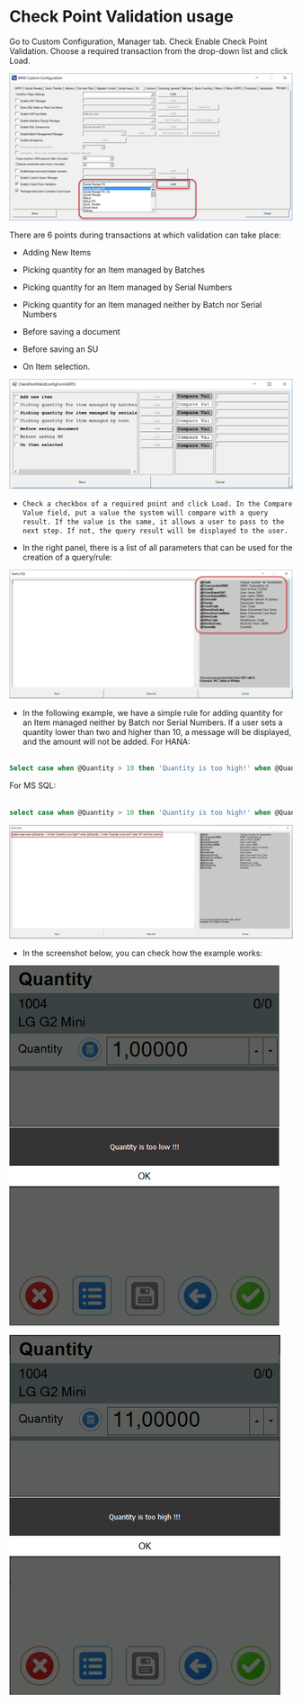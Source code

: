 # Check Point Validation usage

Go to Custom Configuration, Manager tab. Check Enable Check Point Validation. Choose a required transaction from the drop-down list and click Load.

![Enable Check Point VAlidation](./media/enable-check-point-validation.png)

There are 6 points during transactions at which validation can take place:

  - Adding New Items

  - Picking quantity for an Item managed by Batches

  - Picking quantity for an Item managed by Serial Numbers

  - Picking quantity for an Item managed neither by Batch nor Serial Numbers

  - Before saving a document

  - Before saving an SU

  - On Item selection.

![Check Point GRPO](./media/check-point-grpo.png)

  -     Check a checkbox of a required point and click Load. In the Compare Value field, put a value the system will compare with a query result. If the value is the same, it allows a user to pass to the next step. If not, the query result will be displayed to the user.

  - In the right panel, there is a list of all parameters that can be used for the creation of a query/rule:

![Checkpoint Validation Query](./media/check-point-validation-query-sql.png)

  - In the following example, we have a simple rule for adding quantity for an Item managed neither by Batch nor Serial Numbers. If a user sets a quantity lower than two and higher than 10, a message will be displayed, and the amount will not be added.
For HANA:

```sql

Select case when @Quantity > 10 then 'Quantity is too high!' when @Quantity < 2 then 'Quantity is too low!' else 'OK' end from dummy

```

For MS SQL:

```sql

select case when @Quantity > 10 then 'Quantity is too high!' when @Quantity < 2 then 'Quantity is too low!' else 'OK' end

```

![Query Check Point](./media/query-check-point.png)

 - In the screenshot below, you can check how the example works:

 ![Result](./media/d6.png)

 ![Result](./media/d7.png)
